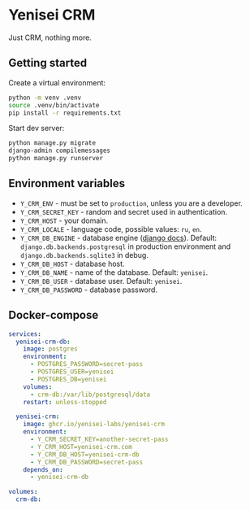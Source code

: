 # Yenisei CRM

Just CRM, nothing more.

## Getting started

Create a virtual environment:
```bash
python -m venv .venv
source .venv/bin/activate
pip install -r requirements.txt
```

Start dev server:
```bash
python manage.py migrate
django-admin compilemessages
python manage.py runserver
```

## Environment variables

- `Y_CRM_ENV` - must be set to `production`, unless you are a developer.
- `Y_CRM_SECRET_KEY` - random and secret used in authentication.
- `Y_CRM_HOST` - your domain.
- `Y_CRM_LOCALE` - language code, possible values: `ru`, `en`.
- `Y_CRM_DB_ENGINE` - database engine ([django docs](https://docs.djangoproject.com/en/4.1/ref/databases/)). Default: `django.db.backends.postgresql` in production environment and `django.db.backends.sqlite3` in debug.
- `Y_CRM_DB_HOST` - database host.
- `Y_CRM_DB_NAME` - name of the database. Default: `yenisei`.
- `Y_CRM_DB_USER` - database user. Default: `yenisei`.
- `Y_CRM_DB_PASSWORD` - database password.

## Docker-compose
```yml
services:
  yenisei-crm-db:
    image: postgres
    environment:
      - POSTGRES_PASSWORD=secret-pass
      - POSTGRES_USER=yenisei
      - POSTGRES_DB=yenisei
    volumes:
      - crm-db:/var/lib/postgresql/data
    restart: unless-stopped

  yenisei-crm:
    image: ghcr.io/yenisei-labs/yenisei-crm
    environment:
      - Y_CRM_SECRET_KEY=another-secret-pass
      - Y_CRM_HOST=yenisei-crm.com
      - Y_CRM_DB_HOST=yenisei-crm-db
      - Y_CRM_DB_PASSWORD=secret-pass
    depends_on:
      - yenisei-crm-db

volumes:
  crm-db:
```
